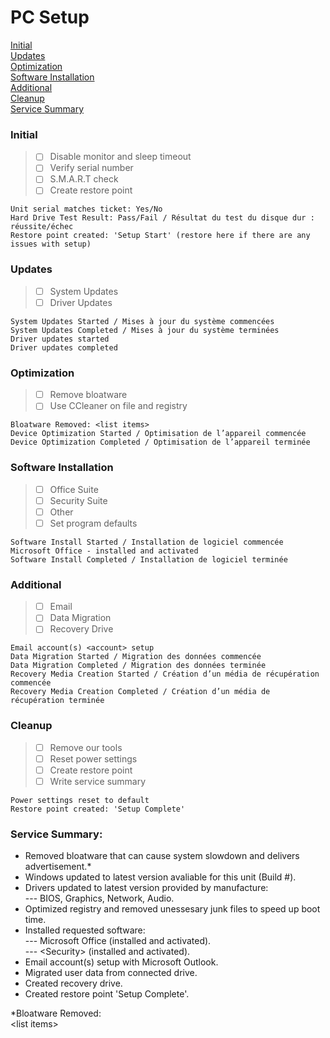 # PC Setup

[Initial](#1-initial) <br>
[Updates](#2-updates) <br>
[Optimization](#3-optimization) <br>
[Software Installation](#4-software-installation) <br>
[Additional](#5-additional) <br>
[Cleanup](#6-cleanup) <br>
[Service Summary](#service-summary) <br>

### Initial
> - [ ] Disable monitor and sleep timeout
> - [ ] Verify serial number 
> - [ ] S.M.A.R.T check
> - [ ] Create restore point

```
Unit serial matches ticket: Yes/No
Hard Drive Test Result: Pass/Fail / Résultat du test du disque dur : réussite/échec
Restore point created: 'Setup Start' (restore here if there are any issues with setup)
```
 
### Updates
> - [ ] System Updates
> - [ ] Driver Updates

```
System Updates Started / Mises à jour du système commencées
System Updates Completed / Mises à jour du système terminées
Driver updates started
Driver updates completed
```

### Optimization
> - [ ] Remove bloatware
> - [ ] Use CCleaner on file and registry

```
Bloatware Removed: <list items>
Device Optimization Started / Optimisation de l’appareil commencée
Device Optimization Completed / Optimisation de l’appareil terminée
```

### Software Installation
> - [ ] Office Suite
> - [ ] Security Suite
> - [ ] Other
> - [ ] Set program defaults

```
Software Install Started / Installation de logiciel commencée
Microsoft Office - installed and activated
Software Install Completed / Installation de logiciel terminée
```
 
### Additional 
> - [ ] Email
> - [ ] Data Migration
> - [ ] Recovery Drive

```
Email account(s) <account> setup
Data Migration Started / Migration des données commencée
Data Migration Completed / Migration des données terminée
Recovery Media Creation Started / Création d’un média de récupération commencée
Recovery Media Creation Completed / Création d’un média de récupération terminée
```

### Cleanup
> - [ ] Remove our tools
> - [ ] Reset power settings
> - [ ] Create restore point
> - [ ] Write service summary

```
Power settings reset to default
Restore point created: 'Setup Complete'
```

### Service Summary:
* Removed bloatware that can cause system slowdown and delivers advertisement.\*
* Windows updated to latest version avaliable for this unit (Build #).
* Drivers updated to latest version provided by manufacture: <br>
--- BIOS, Graphics, Network, Audio.
* Optimized registry and removed unessesary junk files to speed up boot time.
* Installed requested software: <br>
--- Microsoft Office (installed and activated). <br>
--- \<Security> (installed and activated).
* Email account(s) <account> setup with Microsoft Outlook.
* Migrated user data from connected drive.
* Created recovery drive.
* Created restore point 'Setup Complete'.
 
 \*Bloatware Removed: <br>
 \<list items>
